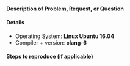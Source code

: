 #### Description of Problem, Request, or Question


#### Details

* Operating System: **Linux Ubuntu 16.04**
* Compiler + version: **clang-6**


#### Steps to reproduce (if applicable)
